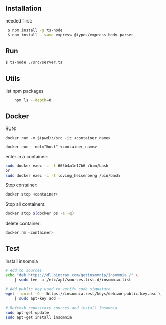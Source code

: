 ## Installation

needed first:

```bash
 $ npm install -g ts-node
 $ npm install --save express @types/express body-parser
```

## Run

```bash
$ ts-node ./src/server.ts
```


## Utils

list npm packages 

```bash
    npm ls --depth=0
```


## Docker

RUN:

```
docker run -v $(pwd):/src -it <container_name>

docker run --net="host" <container_name>

```

enter in a container:

```bash
sudo docker exec -i -t 665b4a1e17b6 /bin/bash
or
sudo docker exec -i -t loving_heisenberg /bin/bash
```

Stop container:

```bash
docker stop <container>
```

Stop all containers:

```bash
docker stop $(docker ps -a -q)
```

delete container:

```bash
docker rm <container>

```

## Test


Install insomnia

```bash
# Add to sources
echo "deb https://dl.bintray.com/getinsomnia/Insomnia /" \
    | sudo tee -a /etc/apt/sources.list.d/insomnia.list

# Add public key used to verify code signature
wget --quiet -O - https://insomnia.rest/keys/debian-public.key.asc \
    | sudo apt-key add -

# Refresh repository sources and install Insomnia
sudo apt-get update
sudo apt-get install insomnia
```